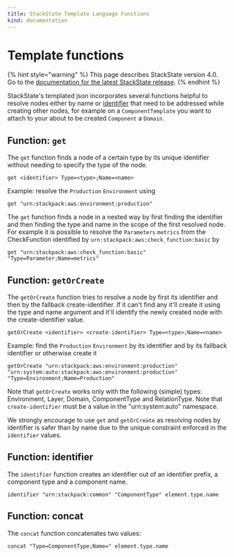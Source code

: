 ```yaml
---
title: StackState Template Language Functions
kind: documentation
---
```


# Template functions

{% hint style="warning" %}
This page describes StackState version 4.0.  
Go to the [documentation for the latest StackState release](https://docs.stackstate.com/).
{% endhint %}

StackState's templated json incorporates several functions helpful to resolve nodes either by name or [identifier](../../configure/identifiers.md) that need to be addressed while creating other nodes, for example on a `ComponentTemplate` you want to attach to your about to be created `Component` a `Domain`.

## Function: `get`

The `get` function finds a node of a certain type by its unique identifier without needing to specify the type of the node.

```text
get <identifier> Type=<type>;Name=<name>
```

Example: resolve the `Production` `Environment` using

```text
get "urn:stackpack:aws:environment:production"
```

The `get` function finds a node in a nested way by first finding the identifier and then finding the type and name in the scope of the first resolved node. For example it is possible to resolve the `Parameters` `metrics` from the CheckFunction identified by `urn:stackpack:aws:check_function:basic` by

```text
get "urn:stackpack:aws:check_function:basic" "Type=Parameter;Name=metrics"
```

## Function: `getOrCreate`

The `getOrCreate` function tries to resolve a node by first its identifier and then by the fallback create-identifier. If it can't find any it'll create it using the type and name argument and it'll identify the newly created node with the create-identifier value.

```text
getOrCreate <identifier> <create-identifier> Type=<type>;Name=<name>
```

Example: find the `Production` `Environment` by its identifier and by its fallback identifier or otherwise create it

```text
getOrCreate "urn:stackpack:aws:environment:production" "urn:system:auto:stackpack:aws:environment:production" "Type=Environment;Name=Production"
```

Note that `getOrCreate` works only with the following \(simple\) types: Environment, Layer, Domain, ComponentType and RelationType. Note that `create-identifier` must be a value in the "urn:system:auto" namespace.

We strongly encourage to use `get` and `getOrCreate` as resolving nodes by identifier is safer than by name due to the unique constraint enforced in the `identifier` values.

## Function: identifier

The `identifier` function creates an identifier out of an identifier prefix, a component type and a component name.

```text
identifier "urn:stackpack:common" "ComponentType" element.type.name
```

## Function: concat

The `concat` function concatenates two values:

```text
concat "Type=ComponentType;Name=" element.type.name
```

